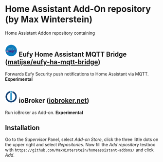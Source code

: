 # Home Assistant Add-On repository (by Max Winterstein)

Home Assistant Addon repository containing

## <img src="eufy-ha-mqtt-bridge/icon.png" width="40px"> Eufy Home Assistant MQTT Bridge ([matijse/eufy-ha-mqtt-bridge](https://github.com/matijse/eufy-ha-mqtt-bridge))
Forwards Eufy Security push notifications to Home Assistant via MQTT. **Experimental**

## <img src="ioBroker/icon.png" width="40px"> ioBroker ([iobroker.net](http://iobroker.net))
Run ioBroker as Add-on. **Experimental**

## Installation
Go to the *Supervisor* Panel, select *Add-on Store*, click the three little dots on the upper right and select *Repositories*. Now fill the *Add repository* testbox with `https://github.com/MaxWinterstein/homeassistant-addons/` and click *Add*.

